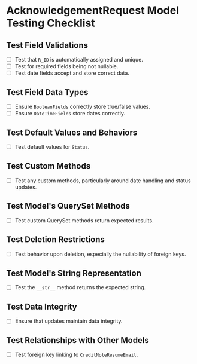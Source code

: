 # AcknowledgementRequest Model Testing Checklist

## Test Field Validations
- [ ] Test that `R_ID` is automatically assigned and unique.
- [ ] Test for required fields being not nullable.
- [ ] Test date fields accept and store correct data.

## Test Field Data Types
- [ ] Ensure `BooleanFields` correctly store true/false values.
- [ ] Ensure `DateTimeFields` store dates correctly.

## Test Default Values and Behaviors
- [ ] Test default values for `Status`.

## Test Custom Methods
- [ ] Test any custom methods, particularly around date handling and status updates.

## Test Model's QuerySet Methods
- [ ] Test custom QuerySet methods return expected results.

## Test Deletion Restrictions
- [ ] Test behavior upon deletion, especially the nullability of foreign keys.

## Test Model's String Representation
- [ ] Test the `__str__` method returns the expected string.

## Test Data Integrity
- [ ] Ensure that updates maintain data integrity.

## Test Relationships with Other Models
- [ ] Test foreign key linking to `CreditNoteResumeEmail`.